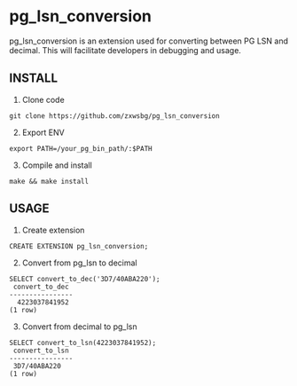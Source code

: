 pg_lsn_conversion
========

pg_lsn_conversion is an extension used for converting between PG LSN and decimal. This will facilitate developers in debugging and usage.

INSTALL
-------
1. Clone code

```
git clone https://github.com/zxwsbg/pg_lsn_conversion
```
2. Export ENV
```
export PATH=/your_pg_bin_path/:$PATH
```

3. Compile and install

```
make && make install
```

USAGE
-------

1. Create extension
```
CREATE EXTENSION pg_lsn_conversion;
```
2. Convert from pg_lsn to decimal

```
SELECT convert_to_dec('3D7/40ABA220');
 convert_to_dec 
----------------
  4223037841952
(1 row)
```

3. Convert from decimal to pg_lsn

```
SELECT convert_to_lsn(4223037841952);
 convert_to_lsn 
----------------
 3D7/40ABA220
(1 row)
```
